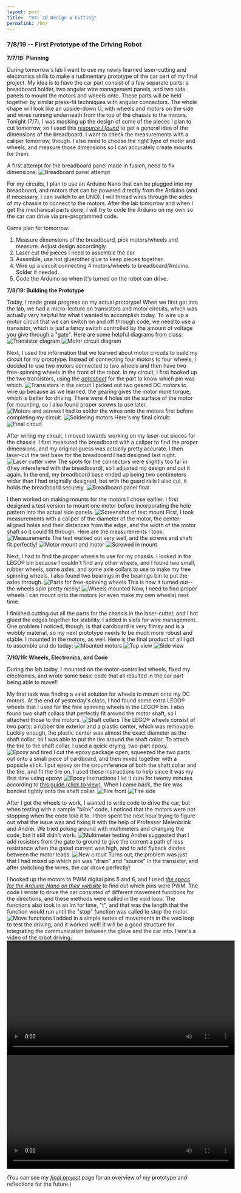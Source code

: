 ```yaml
---
layout: post
title:  "04: 2D Design & Cutting"
permalink: /04/
---
```


### 7/8/19 -- First Prototype of the Driving Robot

**7/7/19: Planning**

During tomorrow's lab I want to use my newly learned laser-cutting and electronics skills to make a rudimentary prototype of the car part of my final project. My idea is to have the car part consist of a few separate parts: a breadboard holder, two angular wire management panels, and two side panels to mount the motors and wheels onto. These parts will be held together by similar press-fit techniques with angular connectors. The whole shape will look like an upside-down U, with wheels and motors on the side and wires running underneath from the top of the chassis to the motors. Tonight (7/7), I was mocking up the design of some of the pieces I plan to cut tomorrow, so I used this _[resource I found](https://www.adafruit.com/product/239)_ to get a general idea of the dimensions of the breadboard. I  want to check the measurements with a caliper tomorrow, though. I also need to choose the right type of motor and wheels, and measure those dimensions so I can accurately create mounts for them.

A first attempt for the breadboard panel made in fusion, need to fix dimensions: ![Breadboard panel attempt](breadboard_panel_v1.png)


For my circuits, I plan to use an Arduino Nano that can be plugged into my breadboard, and motors that can be powered directly from the Arduino (and if necessary, I can switch to an UNO). I will thread wires through the sides of my chassis to connect to the motors. After the lab tomorrow and when I get the mechanical parts done, I will try to code the Arduino on my own so the car can drive via pre-programmed code.

Game plan for tomorrow:
1. Measure dimensions of the breadboard, pick motors/wheels and measure. Adjust design accordingly.
2. Laser cut the pieces I need to assemble the car.
3. Assemble, use hot glue/other glue to keep pieces together.
4. Wire up a circuit connecting 4 motors/wheels to breadboard/Arduino. Solder if needed.
5. Code the Arduino so when it's turned on the robot can drive.

**7/8/19: Building the Prototype**

Today, I made great progress on my actual prototype! When we first got into the lab, we had a micro-lecture on transistors and motor circuits, which was actually very helpful for what I wanted to accomplish today. To wire up a motor circuit that we can switch on and off through code, we need to use a transistor, which is just a fancy switch controlled by the amount of voltage you give through a "gate". Here are some helpful diagrams from class: ![Transistor diagram](transistor_diagram.png) ![Motor circuit diagram](motor_cir_diagram.png)

Next, I used the information that we learned about motor circuits to build my circuit for my prototype. Instead of connecting four motors to four wheels, I decided to use two motors connected to two wheels and then have two free-spinning wheels in the front of the robot. In my circuit, I first hooked up the two transistors, using the _[datasheet](http://www.vishay.com/docs/91308/sihld24.pdf)_ for the part to know which pin was which. ![Transistors in the circuit](transistor_circuit.png) I picked out two geared DC motors to wire up because as we learned, the gearing gives the motor more torque, which is better for driving. There were 4 holes on the surface of the motor for mounting, so I also found proper screws to use later. ![Motors and screws](motors_screws.png) I had to solder the wires onto the motors first before completing my circuit. ![Soldering motors](motors_solder.png) Here's my final circuit: ![Final circuit](final_circuit.png)

After wiring my circuit, I moved towards working on my laser-cut pieces for the chassis. I first measured the breadboard with a caliper to find the proper dimensions, and my original guess was actually pretty accurate. I then laser-cut the test base for the breadboard I had designed last night. ![Laser cutter view](laser_cut_array.png) The spots for the connectors were slightly too far in (they interefered with the breadboard), so I adjusted my design and cut it again. In the end, my breadboard base ended up being two centimeters wider than I had originally designed, but with the guard rails I also cut, it holds the breadboard securely. ![Breadboard panel final](breadboard_panel_f.png)

I then worked on making mounts for the motors I chose earlier. I first designed a test version to mount one motor before incorporating the hole pattern into the actual side panels. ![Screenshot of test mount](motor_mount_test.png) First, I took measurements with a caliper of the diameter of the motor, the center-aligned holes and their distances from the edge, and the width of the motor shaft so it could fit through. Here are the measurements I took: ![Measurements](mount_measurements.png) The test worked out very well, and the screws and shaft fit perfectly! ![Motor mount and motor](motor_w_mount) ![Screwed in mount](screwed_mount.png)

Next, I had to find the proper wheels to use for my chassis. I looked in the LEGO® bin because I couldn't find any other wheels, and I found two small, rubber wheels, some axles, and some axle collars to use to make my free spinning wheels. I also found two bearings in the bearings bin to put the axles through. ![Parts for free-spinning wheels](free_spin_parts.png) This is how it turned out-- the wheels spin pretty nicely! ![Wheels mounted](mounted_free_spin.png) Now, I need to find proper wheels I can mount onto the motors (or even make my own wheels) next time.

I finished cutting out all the parts for the chassis in the laser-cutter, and I hot glued the edges together for stability. I added in slots for wire management. One problem I noticed, though, is that cardboard is very flimsy and is a wobbly material, so my next prototype needs to be much more robust and stable. I mounted in the motors, as well. Here is the final product of all I got to assemble and do today: ![Mounted motors](p_mounted_motor.png) ![Top view](p_top_view.png) ![Side view](p_side_view.png)


**7/10/19: Wheels, Electronics, and Code**

During the lab today, I mounted on the motor-controlled wheels, fixed my electronics, and wrote some basic code that all resulted in the car part being able to move!!

My first task was finding a valid solution for wheels to mount onto my DC motors. At the end of yesterday's class, I had found some extra LEGO® wheels that I used for the free spinning wheels in the LEGO® bin. I also found two shaft collars that perfectly fit around the motor shaft, so I attached those to the motors. ![Shaft collars](shaft_collar.png) The LEGO® wheels consist of two parts: a rubber tire exterior and a plastic center, which was removable. Luckily enough, the plastic center was almost the exact diameter as the shaft collar, so I was able to put the tire around the shaft collar. To attach the tire to the shaft collar, I used a quick-drying, two-part epoxy. ![Epoxy and tired](epoxy_parts.png) I cut the epoxy package open, squeezed the two parts out onto a small piece of cardboard, and then mixed together with a popsicle stick. I put epoxy on the circumference of both the shaft collar and the tire, and fit the tire on. I used these instructions to help since it was my first time using epoxy: ![Epoxy instructions](epoxy_instructions.png) I let it cure for twenty minutes according to <a href='RAS_DB.pdf' download>this guide (click to view)</a>. When I came back, the tire was bonded tightly onto the shaft collar. ![Tire front](tire_front.png) ![Tire side](tire_side.png)

After I got the wheels to work, I wanted to write code to drive the car, but when testing with a sample "blink" code, I noticed that the motors were not stopping when the code told it to. I then spent the next hour trying to figure out what the issue was and fixing it with the help of Professor Melenbrink and Andrei. We tried poking around with multimeters and changing the code, but it still didn't work. ![Multimeter testing](multi_test.png) Andrei suggested that I add resistors from the gate to ground to give the current a path of less resistance when the gated current was high, and to add flyback diodes between the motor leads. ![New circuit](new_circuit.png) Turns out, the problem was just that I had mixed up which pin was "drain" and "source" in the transistor, and after switching the wires, the car drove perfectly!

I hooked up the motors to PWM digital pins 5 and 6, and I used _[the specs for the Arduino Nano on their website](https://store.arduino.cc/usa/arduino-nano)_ to find out which pins were PWM. The code I wrote to drive the car consisted of different movement functions for the directions, and these methods were called in the void loop. The functions also took in an int for time, "t", and that was the length that the function would run until the "stop" function was called to stop the motor. ![Move functions](car_proto_code.png) I added in a simple series of movements in the void loop to test the driving, and it worked well! It will be a good structure for integrating the communication between the glove and the car into. Here's a video of the robot driving: 
<video width="600" controls>
	<source src="car_proto_drive_1.mp4" type="video/mp4">
</video>
<video width="600" controls>
	<source src="car_proto_drive_2.mp4" type="video/mp4">
</video>

(You can see my _[final project](http://lanawagner.github.io/PHYS-S-12-Assignments/12/)_ page for an overview of my prototype and reflections for the future.)